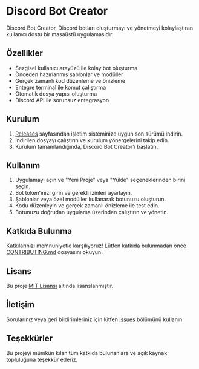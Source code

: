 # Discord Bot Creator

Discord Bot Creator, Discord botları oluşturmayı ve yönetmeyi kolaylaştıran kullanıcı dostu bir masaüstü uygulamasıdır.

## Özellikler

- Sezgisel kullanıcı arayüzü ile kolay bot oluşturma
- Önceden hazırlanmış şablonlar ve modüller
- Gerçek zamanlı kod düzenleme ve önizleme
- Entegre terminal ile komut çalıştırma
- Otomatik dosya yapısı oluşturma
- Discord API ile sorunsuz entegrasyon

## Kurulum

1. [Releases](https://github.com/iphysicc/Discord-Bot-Creator/releases) sayfasından işletim sisteminize uygun son sürümü indirin.
2. İndirilen dosyayı çalıştırın ve kurulum yönergelerini takip edin.
3. Kurulum tamamlandığında, Discord Bot Creator'ı başlatın.

## Kullanım

1. Uygulamayı açın ve "Yeni Proje" veya "Yükle" seçeneklerinden birini seçin.
2. Bot token'ınızı girin ve gerekli izinleri ayarlayın.
3. Şablonlar veya özel modüller kullanarak botunuzu oluşturun.
4. Kodu düzenleyin ve gerçek zamanlı önizleme ile test edin.
5. Botunuzu doğrudan uygulama üzerinden çalıştırın ve yönetin.

## Katkıda Bulunma

Katkılarınızı memnuniyetle karşılıyoruz! Lütfen katkıda bulunmadan önce [CONTRIBUTING.md](CONTRIBUTING.md) dosyasını okuyun.

## Lisans

Bu proje [MIT Lisansı](LICENSE) altında lisanslanmıştır.

## İletişim

Sorularınız veya geri bildirimleriniz için lütfen [issues](https://github.com/iphysicc/Discord-Bot-Creator/issues) bölümünü kullanın.

## Teşekkürler

Bu projeyi mümkün kılan tüm katkıda bulunanlara ve açık kaynak topluluğuna teşekkür ederiz.
